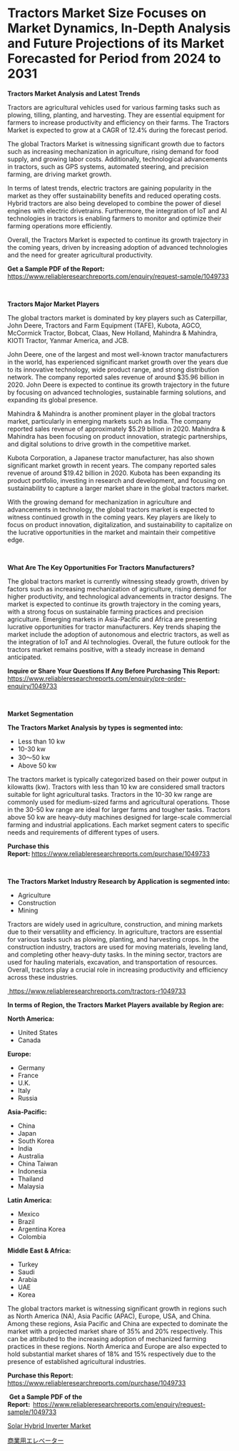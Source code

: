 <p><h1>Tractors Market Size Focuses on Market Dynamics, In-Depth Analysis and Future Projections of its Market Forecasted for Period from 2024 to 2031</h1></p><p><strong>Tractors Market Analysis and Latest Trends</strong></p>
<p><p>Tractors are agricultural vehicles used for various farming tasks such as plowing, tilling, planting, and harvesting. They are essential equipment for farmers to increase productivity and efficiency on their farms. The Tractors Market is expected to grow at a CAGR of 12.4% during the forecast period.</p><p>The global Tractors Market is witnessing significant growth due to factors such as increasing mechanization in agriculture, rising demand for food supply, and growing labor costs. Additionally, technological advancements in tractors, such as GPS systems, automated steering, and precision farming, are driving market growth.</p><p>In terms of latest trends, electric tractors are gaining popularity in the market as they offer sustainability benefits and reduced operating costs. Hybrid tractors are also being developed to combine the power of diesel engines with electric drivetrains. Furthermore, the integration of IoT and AI technologies in tractors is enabling farmers to monitor and optimize their farming operations more efficiently.</p><p>Overall, the Tractors Market is expected to continue its growth trajectory in the coming years, driven by increasing adoption of advanced technologies and the need for greater agricultural productivity.</p></p>
<p><strong>Get a Sample PDF of the Report:&nbsp;</strong> <a href="https://www.reliableresearchreports.com/enquiry/request-sample/1049733">https://www.reliableresearchreports.com/enquiry/request-sample/1049733</a></p>
<p>&nbsp;</p>
<p><strong>Tractors Major Market Players</strong></p>
<p><p>The global tractors market is dominated by key players such as Caterpillar, John Deere, Tractors and Farm Equipment (TAFE), Kubota, AGCO, McCormick Tractor, Bobcat, Claas, New Holland, Mahindra & Mahindra, KIOTI Tractor, Yanmar America, and JCB. </p><p>John Deere, one of the largest and most well-known tractor manufacturers in the world, has experienced significant market growth over the years due to its innovative technology, wide product range, and strong distribution network. The company reported sales revenue of around $35.96 billion in 2020. John Deere is expected to continue its growth trajectory in the future by focusing on advanced technologies, sustainable farming solutions, and expanding its global presence.</p><p>Mahindra & Mahindra is another prominent player in the global tractors market, particularly in emerging markets such as India. The company reported sales revenue of approximately $5.29 billion in 2020. Mahindra & Mahindra has been focusing on product innovation, strategic partnerships, and digital solutions to drive growth in the competitive market.</p><p>Kubota Corporation, a Japanese tractor manufacturer, has also shown significant market growth in recent years. The company reported sales revenue of around $19.42 billion in 2020. Kubota has been expanding its product portfolio, investing in research and development, and focusing on sustainability to capture a larger market share in the global tractors market.</p><p>With the growing demand for mechanization in agriculture and advancements in technology, the global tractors market is expected to witness continued growth in the coming years. Key players are likely to focus on product innovation, digitalization, and sustainability to capitalize on the lucrative opportunities in the market and maintain their competitive edge.</p></p>
<p>&nbsp;</p>
<p><strong>What Are The Key Opportunities For Tractors Manufacturers?</strong></p>
<p><p>The global tractors market is currently witnessing steady growth, driven by factors such as increasing mechanization of agriculture, rising demand for higher productivity, and technological advancements in tractor designs. The market is expected to continue its growth trajectory in the coming years, with a strong focus on sustainable farming practices and precision agriculture. Emerging markets in Asia-Pacific and Africa are presenting lucrative opportunities for tractor manufacturers. Key trends shaping the market include the adoption of autonomous and electric tractors, as well as the integration of IoT and AI technologies. Overall, the future outlook for the tractors market remains positive, with a steady increase in demand anticipated.</p></p>
<p><strong>Inquire or Share Your Questions If Any Before Purchasing This Report:</strong> <a href="https://www.reliableresearchreports.com/enquiry/pre-order-enquiry/1049733">https://www.reliableresearchreports.com/enquiry/pre-order-enquiry/1049733</a></p>
<p>&nbsp;</p>
<p><strong>Market Segmentation</strong></p>
<p><strong>The Tractors Market Analysis by types is segmented into:</strong></p>
<p><ul><li>Less than 10 kw</li><li>10-30 kw</li><li>30～50 kw</li><li>Above 50 kw</li></ul></p>
<p><p>The tractors market is typically categorized based on their power output in kilowatts (kw). Tractors with less than 10 kw are considered small tractors suitable for light agricultural tasks. Tractors in the 10-30 kw range are commonly used for medium-sized farms and agricultural operations. Those in the 30-50 kw range are ideal for larger farms and tougher tasks. Tractors above 50 kw are heavy-duty machines designed for large-scale commercial farming and industrial applications. Each market segment caters to specific needs and requirements of different types of users.</p></p>
<p><strong>Purchase this Report:&nbsp;</strong><a href="https://www.reliableresearchreports.com/purchase/1049733">https://www.reliableresearchreports.com/purchase/1049733</a></p>
<p>&nbsp;</p>
<p><strong>The Tractors Market Industry Research by Application is segmented into:</strong></p>
<p><ul><li>Agriculture</li><li>Construction</li><li>Mining</li></ul></p>
<p><p>Tractors are widely used in agriculture, construction, and mining markets due to their versatility and efficiency. In agriculture, tractors are essential for various tasks such as plowing, planting, and harvesting crops. In the construction industry, tractors are used for moving materials, leveling land, and completing other heavy-duty tasks. In the mining sector, tractors are used for hauling materials, excavation, and transportation of resources. Overall, tractors play a crucial role in increasing productivity and efficiency across these industries.</p></p>
<p><a href="https://www.reliableresearchreports.com/tractors-r1049733">&nbsp;https://www.reliableresearchreports.com/tractors-r1049733</a></p>
<p><strong>In terms of Region, the Tractors Market Players available by Region are:</strong></p>
<p>
    <p> <strong> North America: </strong>
        <ul>
            <li>United States</li>
            <li>Canada</li>
        </ul>
        </p> 
    <p> <strong> Europe: </strong>
        <ul>
            <li>Germany</li>
            <li>France</li>
            <li>U.K.</li>
            <li>Italy</li>
            <li>Russia</li>
        </ul>
        </p> 
    <p> <strong> Asia-Pacific: </strong>
        <ul>
            <li>China</li>
            <li>Japan</li>
            <li>South Korea</li>
            <li>India</li>
            <li>Australia</li>
            <li>China Taiwan</li>
            <li>Indonesia</li>
            <li>Thailand</li>
            <li>Malaysia</li>
        </ul>
        </p> 
    <p> <strong> Latin America: </strong>
        <ul>
            <li>Mexico</li>
            <li>Brazil</li>
            <li>Argentina Korea</li>
            <li>Colombia</li>
        </ul>
        </p> 
    <p> <strong> Middle East & Africa: </strong>
        <ul>
            <li>Turkey</li>
            <li>Saudi</li>
            <li>Arabia</li>
            <li>UAE</li>
            <li>Korea</li>
        </ul>
    </p>
    </p>
<p><p>The global tractors market is witnessing significant growth in regions such as North America (NA), Asia Pacific (APAC), Europe, USA, and China. Among these regions, Asia Pacific and China are expected to dominate the market with a projected market share of 35% and 20% respectively. This can be attributed to the increasing adoption of mechanized farming practices in these regions. North America and Europe are also expected to hold substantial market shares of 18% and 15% respectively due to the presence of established agricultural industries.</p></p>
<p><strong>Purchase this Report: </strong><a href="https://www.reliableresearchreports.com/purchase/1049733">https://www.reliableresearchreports.com/purchase/1049733</a></p>
<p>&nbsp;<strong>Get a Sample PDF of the Report:&nbsp;&nbsp;</strong><a href="https://www.reliableresearchreports.com/enquiry/request-sample/1049733">https://www.reliableresearchreports.com/enquiry/request-sample/1049733</a></p>
<p><strong></strong></p>
<p><p><a href="https://github.com/RichRobinson5/Market-Research-Report-List-4/blob/main/solar-hybrid-inverter-market.md">Solar Hybrid Inverter Market</a></p><p><a href="https://github.com/oqoeusbvpadwjs08/Market-Research-Report-List-1/blob/main/692485122406.md">商業用エレベーター</a></p></p>